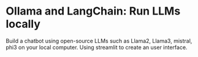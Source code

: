 # Ollama and LangChain: Run LLMs locally
Build a chatbot using open-source LLMs such as Llama2, Llama3, mistral, phi3 on your local computer.
Using streamlit to create an user interface.
